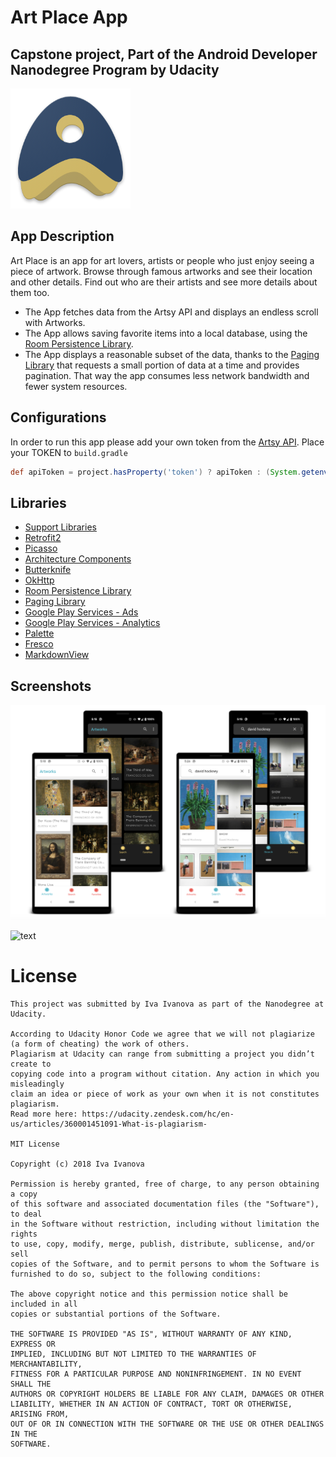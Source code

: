 # Art Place App
## Capstone project, Part of the Android Developer Nanodegree Program by Udacity

![text](https://github.com/fireflyfif/art-place-app/blob/master/app/src/main/res/mipmap-xxxhdpi/ic_launcher.png)

## App Description
Art Place is an app for art lovers, artists or people who just enjoy seeing a piece of artwork. Browse through famous artworks and see their location and other details. Find out who are their artists and see more details about them too.

- The App fetches data from the Artsy API and displays an endless scroll with Artworks. 
- The App allows saving favorite items into a local database, using the [Room Persistence Library](https://developer.android.com/topic/libraries/architecture/room). 
- The App displays a reasonable subset of the data, thanks to the [Paging Library](https://developer.android.com/topic/libraries/architecture/paging/) that requests a small portion of data at a time and provides pagination. That way the app consumes less network bandwidth and fewer system resources.

## Configurations
In order to run this app please add your own token from the [Artsy API](https://developers.artsy.net/). 
Place your TOKEN to `build.gradle` 
```gradle
def apiToken = project.hasProperty('token') ? apiToken : (System.getenv('TOKEN') ?: "\"YOUR_TOKEN\"")
```

## Libraries
- [Support Libraries](https://developer.android.com/topic/libraries/support-library/features#v7-palette)
- [Retrofit2](https://github.com/square/retrofit)
- [Picasso](https://github.com/square/picasso)
- [Architecture Components](https://developer.android.com/topic/libraries/architecture/)
- [Butterknife](https://github.com/JakeWharton/butterknife)
- [OkHttp](https://github.com/square/okhttp)
- [Room Persistence Library](https://developer.android.com/topic/libraries/architecture/room)
- [Paging Library](https://developer.android.com/topic/libraries/architecture/paging/)
- [Google Play Services - Ads](https://developers.google.com/android/reference/com/google/android/gms/ads/package-summary)
- [Google Play Services - Analytics](https://developers.google.com/android/reference/com/google/android/gms/analytics/package-summary)
- [Palette](https://developer.android.com/training/material/palette-colors)
- [Fresco](https://github.com/facebook/fresco)
- [MarkdownView](https://github.com/tiagohm/MarkdownView)

## Screenshots

![text](https://github.com/fireflyfif/art-place-app/blob/master/art/design_new_01.png)


![text](https://github.com/fireflyfif/art-place-app/blob/master/art/design_new_02_.png)


# License
```
This project was submitted by Iva Ivanova as part of the Nanodegree at Udacity.

According to Udacity Honor Code we agree that we will not plagiarize 
(a form of cheating) the work of others.
Plagiarism at Udacity can range from submitting a project you didn’t create to 
copying code into a program without citation. Any action in which you misleadingly 
claim an idea or piece of work as your own when it is not constitutes plagiarism.
Read more here: https://udacity.zendesk.com/hc/en-us/articles/360001451091-What-is-plagiarism-

MIT License

Copyright (c) 2018 Iva Ivanova

Permission is hereby granted, free of charge, to any person obtaining a copy
of this software and associated documentation files (the "Software"), to deal
in the Software without restriction, including without limitation the rights
to use, copy, modify, merge, publish, distribute, sublicense, and/or sell
copies of the Software, and to permit persons to whom the Software is
furnished to do so, subject to the following conditions:

The above copyright notice and this permission notice shall be included in all
copies or substantial portions of the Software.

THE SOFTWARE IS PROVIDED "AS IS", WITHOUT WARRANTY OF ANY KIND, EXPRESS OR
IMPLIED, INCLUDING BUT NOT LIMITED TO THE WARRANTIES OF MERCHANTABILITY,
FITNESS FOR A PARTICULAR PURPOSE AND NONINFRINGEMENT. IN NO EVENT SHALL THE
AUTHORS OR COPYRIGHT HOLDERS BE LIABLE FOR ANY CLAIM, DAMAGES OR OTHER
LIABILITY, WHETHER IN AN ACTION OF CONTRACT, TORT OR OTHERWISE, ARISING FROM,
OUT OF OR IN CONNECTION WITH THE SOFTWARE OR THE USE OR OTHER DEALINGS IN THE
SOFTWARE.
```
